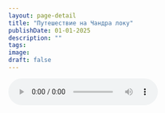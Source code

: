 ```yaml
---
layout: page-detail
title: "Путешествие на Чандра локу"
publishDate: 01-01-2025
description: ""
tags:
image:
draft: false
---
```


<audio title=" - Путешествие на Чандра локу.mp3" src="https://filer-api.advayta.org/v1.0/public/files/72663" controls=""></audio>

  

